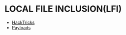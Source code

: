 # LOCAL FILE INCLUSION(LFI)
- [HackTricks](https://book.hacktricks.xyz/pentesting-web/file-inclusion)
- [Payloads](https://github.com/swisskyrepo/PayloadsAllTheThings/tree/master/File%20Inclusion)